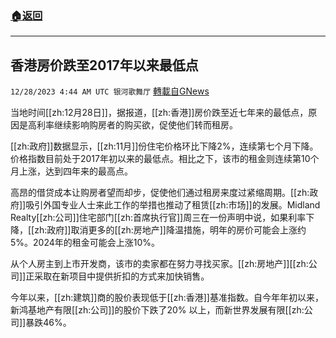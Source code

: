 ###  [:house:返回](README.md)
---


## 香港房价跌至2017年以来最低点
`12/28/2023 4:44 AM UTC 银河歌舞厅` [轉載自GNews](https://gnews.org/articles/2159242)

当地时间[[zh:12月28日]]，据报道，[[zh:香港]]房价跌至近七年来的最低点，原因是高利率继续影响购房者的购买欲，促使他们转而租房。

[[zh:政府]]数据显示，[[zh:11月]]份住宅价格环比下降2%，连续第七个月下降。价格指数目前处于2017年初以来的最低点。相比之下，该市的租金则连续第10个月上涨，达到四年来的最高点。

高昂的借贷成本让购房者望而却步，促使他们通过租房来度过紧缩周期。[[zh:政府]]吸引外国专业人士来此工作的举措也推动了租赁[[zh:市场]]的发展。Midland Realty[[zh:公司]]住宅部门[[zh:首席执行官]]周三在一份声明中说，如果利率下降，[[zh:政府]]取消更多的[[zh:房地产]]降温措施，明年的房价可能会上涨约5%。2024年的租金可能会上涨10%。

从个人房主到上市开发商，该市的卖家都在努力寻找买家。[[zh:房地产]][[zh:公司]]正采取在新项目中提供折扣的方式来加快销售。

今年以来，[[zh:建筑]]商的股价表现低于[[zh:香港]]基准指数。自今年年初以来，新鸿基地产有限[[zh:公司]]的股价下跌了20% 以上，而新世界发展有限[[zh:公司]]暴跌46%。

